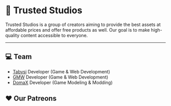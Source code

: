 # 🚀 Trusted Studios

Trusted Studios is a group of creators aiming to provide the best assets at affordable prices and offer free products as well. Our goal is to make high-quality content accessible to everyone.

---

## 💻 Team

- [Tabysi](https://github.com/tabysi)  Developer (Game & Web Development)
- [GMW](https://github.com/GermanWarthog)  Developer (Game & Web Development)
- [DomaX](https://www.gta5-mods.com/users/DomaX)  Developer (Game Modeling & Modding)

## ❤ Our Patreons
